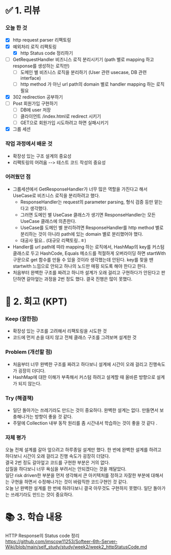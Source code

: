 # ✅ 1. 리뷰
### 오늘 한 것
- [x] http request parser 리팩토링
- [x] 예외처리 로직 리팩토링
  - [x] http Status code 정리하기
- [ ] GetRequestHandler 비즈니스 로직 분리시키기 (path 별로 mapping 하고 response를 생성하는 로직만)
  - [ ] 도메인 별 비즈니스 로직을 분리하기 (User 관련 usecase, DB 관련 interface) 
  - [ ] http method 가 아닌 url path의 domain 별로 handler mapping 하는 로직 필요 
- [x] 302 redirection 공부하기
- [ ] Post 회원가입 구현하기
  - [ ] DB에 user 저장
  - [ ] 클라이언트 /index.html로 redirect 시키기
  - [ ] GET으로 회원가입 시도하려고 하면 실패시키기
- [x] 그룹 세션

### 작업 과정에서 배운 것
- 확장성 있는 구조 설계의 중요성
- 리팩토링의 어려움 --> 테스트 코드 작성의 중요성

### 어려웠던 점
- 그룹세션에서 GetResponseHandler가 너무 많은 역할을 가진다고 해서 UseCase로 비즈니스 로직을 분리하려고 했다.
  - ResponseHandler는 request의 parameter parsing, 형식 검증 등만 맡는 다고 생각했다.
  - 그러면 도메인 별 UseCase 클래스가 생기면 ResponseHandler는 모든 UseCase 클래스에 의존한다. 
  - UseCase를 도메인 별 분리하려면 ResponseHandler를 http method 별로 분리하는 것이 아니라 path에 있는 domain 별로 분리했어야 했다. 
  - 대공사 필요.. (대규모 리팩토링..ㅎ)
- Handler를 url path에 따라 mapping 하는 로직에서, HashMap의 key를 커스텀 클래스로 두고 HashCode, Equals 메소드를 적절하게
오버라이딩 하면 startWith 구문으로 get 함수를 만들 수 있을 것이라 생각했는데 안된다. key를 찾을 땐 startwith 느낌으로 안되고 하나의
노드만 매핑 되도록 해야 한다고 한다. 
- 처음부터 완벽한 구조를 짜려고 하니까 설계가 오래 걸리고 구현하다가 안된다고 판단하면 갈아엎는 과정을 2번 정도 했다. 결국 진행은 많이 못했다. 

# 🤔 2. 회고 (KPT)
### Keep (잘한점)
- 확장성 있는 구조를 고려해서 리팩토링을 시도한 것
- 코드에 먼저 손을 대지 않고 전체 클래스 구조를 그려보며 설계한 것

### Problem (개선할 점)
- 처음부터 너무 완벽한 구조를 짜려고 하다보니 설계에 시간이 오래 걸리고 진행속도가 굉장히 더디다. 
- HashMap에 대한 이해가 부족해서 커스텀 하려고 설계할 때 올바른 방향으로 설계가 되지 않는다.

### Try (해결책)
- 일단 돌아가는 쓰레기라도 만드는 것이 중요하다. 완벽한 설계는 없다. 만들면서 보충해나가는 방향이 좋을 것 같다.
- 주말에 Collection 내부 동작 원리를 좀 시간내서 학습하는 것이 좋을 것 같다 .
 
### 자체 평가
오늘 전체 설계를 갈아 엎으려고 하루종일 설계만 했다. 한 번에 완벽한 설계를 하려고 하다보니 시간이 오래 걸리고 진행 속도가 굉장히 더뎠다. </br> 
결국 2번 정도 갈아엎고 코드를 구현한 부분은 거의 없다. </br>
삽질을 하다보니 너무 욕심을 부려서는 안되겠다는 것을 깨달았다. </br>
일단 risk driven한 부분을 먼저 생각해서 큰 아키텍처를 정하고 자잘한 부분에 대해서는 구현을 하면서 수정해나가는 것이 바람직한 코드구현인 것 같다. </br>
오늘 난 완벽한 설계를 한 번에 하려다보니 결국 아무것도 구현하지 못했다. 일단 돌아가는 쓰레기라도 만드는 것이 중요하다. </br>

# 📚 3. 학습 내용
HTTP Response의 Status code 정리
https://github.com/imscow11253/Softeer-6th-Server-Wiki/blob/main/self_study/study/week2/week2_httpStatusCode.md
